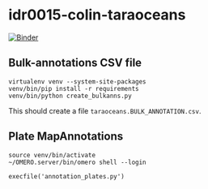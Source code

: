idr0015-colin-taraoceans
========================

[![Binder](https://mybinder.org/badge_logo.svg)](https://mybinder.org/v2/gh/IDR/idr0015-colin-taraoceans/master?urlpath=notebooks%2Fnotebooks%2FTara_Oceans_Geospatial.ipynb) 


Bulk-annotations CSV file
-------------------------

    virtualenv venv --system-site-packages
    venv/bin/pip install -r requirements
    venv/bin/python create_bulkanns.py

This should create a file `taraoceans.BULK_ANNOTATION.csv`.

Plate MapAnnotations
--------------------

    source venv/bin/activate
    ~/OMERO.server/bin/omero shell --login
    
    execfile('annotation_plates.py')

